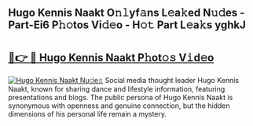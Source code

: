 ## Hugo Kennis Naakt O𝚗𝚕yf𝚊ns L𝚎a𝚔ed N𝚞𝚍es - Part-Ei6 P𝚑𝚘tos Vi𝚍𝚎o - H𝚘𝚝 Part L𝚎a𝚔s yghkJ

# <h2><a href="http://kf4wveo.oniu.top/?m=Hugo+Kennis+Naakt">🔗👉 🔴 Hugo Kennis Naakt P𝚑ot𝚘𝚜 V𝚒d𝚎o</a></h2>

[![Hugo Kennis Naakt Nu𝚍e𝚜](https://i.imgur.com/0qMVB7G.gif)](http://kf4wveo.oniu.top/?m=Hugo+Kennis+Naakt)
Social media thought leader Hugo Kennis Naakt, known for sharing dance and lifestyle information, featuring presentations and blogs. The public persona of Hugo Kennis Naakt is synonymous with openness and genuine connection, but the hidden dimensions of his personal life remain a mystery.  
